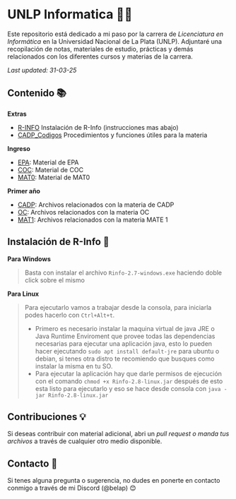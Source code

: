 # UNLP Informatica 👨‍💻

Este repositorio está dedicado a mi paso por la carrera de _Licenciatura en Informática_ en la Universidad Nacional de La Plata (UNLP). Adjuntaré una recopilación de notas, materiales de estudio, prácticas y demás relacionados con los diferentes cursos y materias de la carrera.

*Last updated: 31-03-25*
## Contenido 📚
**Extras**
- [R-INFO](Utilidad/R-Info) Instalación de R-Info (instrucciones mas abajo)
- [CADP_Codigos](Utilidad/CADP_Codigos) Procedimientos y funciones útiles para la materia

**Ingreso**
- [EPA](0_Ingreso/EPA): Material de EPA
- [COC](0_Ingreso/COC): Material de COC
- [MAT0](0_Ingreso/MATE_0): Material de MAT0

**Primer año**
- [CADP](1_Primero/1_Semestre/CADP): Archivos relacionados con la materia de CADP
- [OC](1_Primero/1_Semestre/OC): Archivos relacionados con la materia OC
- [MAT1](1_Primero/1_Semestre/MATE_1): Archivos relacionados con la materia MATE 1

## Instalación de R-Info 🤖
**Para Windows**
> Basta con instalar el archivo `Rinfo-2.7-windows.exe` haciendo doble click sobre el mismo

**Para Linux**
> Para ejecutarlo vamos a trabajar desde la consola, para iniciarla podes hacerlo con `Ctrl+Alt+t`.
>
> - Primero es necesario instalar la maquina virtual de java JRE o Java Runtime Enviroment que provee todas las dependencias necesarias para ejecutar una aplicación java, esto lo pueden hacer ejecutando `sudo apt install default-jre` para ubuntu o debian, si tenes otra distro te recomiendo que busques como instalar la misma en tu SO.
> - Para ejecutar la aplicación hay que darle permisos de ejecución con el comando `chmod +x Rinfo-2.8-linux.jar` después de esto esta listo para ejecutarlo y eso se hace desde consola con `java -jar Rinfo-2.8-linux.jar`

## Contribuciones 💡

Si deseas contribuir con material adicional, abri un _pull request o manda tus archivos_ a través de cualquier otro medio disponible.

## Contacto 📩

Si tenes alguna pregunta o sugerencia, no dudes en ponerte en contacto conmigo a través de mi Discord (@belap) 😊

